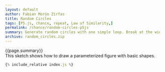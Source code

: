 ```yaml
---
layout: default
author: Fabian Morón Zirfas
title: Random Circles
tags: [P5.js, chance, repeat, Law of Similarity,]
permalink: /chance/random-circles-p5js
summary: Generate random circles with one simple loop. Break at the width of the canvas.
archive: random_circles.zip
---
```


<div class="hero">{{page.summary}}</div>
This sketch shows how to draw a parameterized figure with basic shapes.

<!-- more -->

<div id="sketch"></div>

```js
{% include_relative index.js %}
```

<script type="text/javascript" src="{{site.baseurl}}/assets/js/p5.min.js"></script>
<script type="text/javascript" src="{{site.baseurl}}/{{ page.path | replace:'.md','.js' }}"></script>